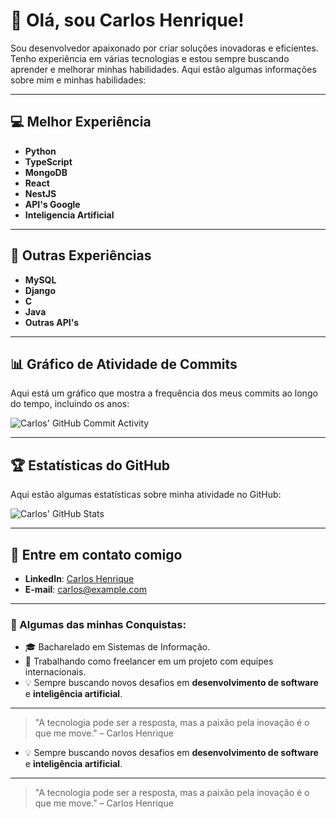 # 👋 Olá, sou Carlos Henrique!

Sou desenvolvedor apaixonado por criar soluções inovadoras e eficientes. Tenho experiência em várias tecnologias e estou sempre buscando aprender e melhorar minhas habilidades. Aqui estão algumas informações sobre mim e minhas habilidades:

---

## 💻 Melhor Experiência

- **Python**  
- **TypeScript**
- **MongoDB**
- **React**
- **NestJS**
- **API's Google**
- **Inteligencia Artificial**

---

## 🔧 Outras Experiências

- **MySQL**
- **Django**
- **C**
- **Java**
- **Outras API's**

---

## 📊 Gráfico de Atividade de Commits

Aqui está um gráfico que mostra a frequência dos meus commits ao longo do tempo, incluindo os anos:

![Carlos' GitHub Commit Activity](https://github-readme-stats.vercel.app/api/wakatime?username=carloshenrique&layout=compact&langs_count=10&hide_title=true)

---

## 🏆 Estatísticas do GitHub

Aqui estão algumas estatísticas sobre minha atividade no GitHub:

![Carlos' GitHub Stats](https://github-readme-stats.vercel.app/api?username=carloshenrique&show_icons=true&count_private=true&hide=prs&hide_title=true&hide_border=true)

---

## 💬 Entre em contato comigo

- **LinkedIn**: [Carlos Henrique](https://www.linkedin.com/in/carloshenrique)
- **E-mail**: [carlos@example.com](mailto:carlos@example.com)

---

### 🚀 Algumas das minhas Conquistas:
- 🎓 Bacharelado em Sistemas de Informação.
- 💼 Trabalhando como freelancer em um projeto com equipes internacionais.
- 💡 Sempre buscando novos desafios em **desenvolvimento de software** e **inteligência artificial**.

---

> "A tecnologia pode ser a resposta, mas a paixão pela inovação é o que me move." – Carlos Henrique
- 💡 Sempre buscando novos desafios em **desenvolvimento de software** e **inteligência artificial**.

---

> "A tecnologia pode ser a resposta, mas a paixão pela inovação é o que me move." – Carlos Henrique
